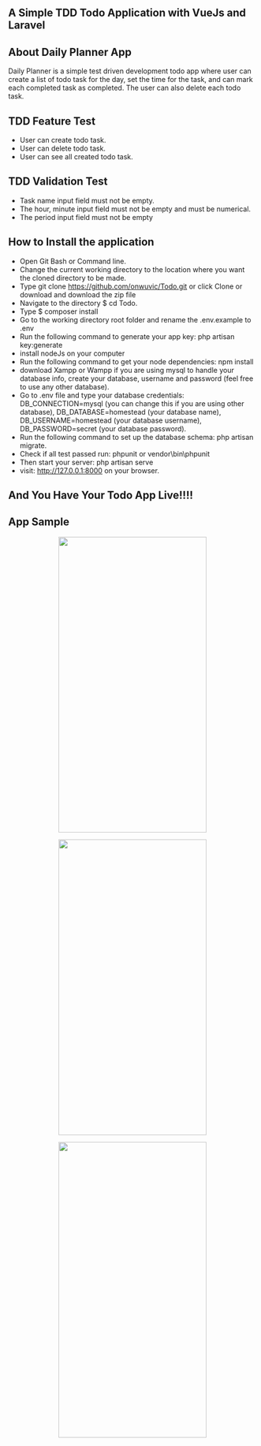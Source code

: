## A Simple TDD Todo Application with VueJs and Laravel

## About Daily Planner App

Daily Planner is a simple test driven development todo app where user can create a list of todo task for the day, set the time for the task, and can mark each completed task as completed. The user can also delete each todo task.

## TDD Feature Test

- User can create todo task.
- User can delete todo task.
- User can see all created todo task.

## TDD Validation Test
- Task name input field must not be empty.
- The hour, minute input field must not be empty and must be numerical.
- The period input field must not be empty

## How to Install the application
- Open Git Bash or Command line.
- Change the current working directory to the location where you want the cloned directory to be made.
- Type  git clone https://github.com/onwuvic/Todo.git or click Clone or download and download the zip file
- Navigate to the directory $ cd Todo.
- Type $ composer install
- Go to the working directory root folder and rename the .env.example to .env
- Run the following command to generate your app key: php artisan key:generate
- install nodeJs on your computer
- Run the following command to get your node dependencies: npm install
- download Xampp or Wampp if you are using mysql to handle your database info, create your database, username and password (feel free to use any other database).
- Go to .env file and type your database credentials: DB_CONNECTION=mysql (you can change this if you are using other database), DB_DATABASE=homestead (your database name), DB_USERNAME=homestead (your database username), DB_PASSWORD=secret (your database password).
- Run the following command to set up the database schema: php artisan migrate.
- Check if all test passed run: phpunit or vendor\bin\phpunit
- Then start your server: php artisan serve
- visit: http://127.0.0.1:8000 on your browser.
## And You Have Your Todo App Live!!!!

## App Sample

<p align="center">
<img src="https://res.cloudinary.com/dwf8aqhry/image/upload/v1511796011/frontpage_fvgmzk.png" width="300" height="600">
</p>

<p align="center">
<img src="https://res.cloudinary.com/dwf8aqhry/image/upload/c_scale,h_1553/v1511796276/createtask_g3j0of.png" width="300" height="600">
</p>

<p align="center">
<img src="https://res.cloudinary.com/dwf8aqhry/image/upload/c_scale,h_1076/v1511797205/todotask_f1smkc.png" width="300" height="600">
</p>